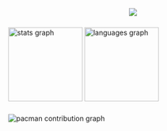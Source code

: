 <div align="center">
  <img src="https://visitor-badge.laobi.icu/badge?page_id=simong56.simong56&"  />
</div>

###

<div align="left">
  <img src="https://github-readme-stats.vercel.app/api?username=simong56&hide_title=false&hide_rank=false&show_icons=true&include_all_commits=true&count_private=true&disable_animations=false&theme=dracula&locale=en&hide_border=false&order=1" height="150" alt="stats graph"  />
  <img src="https://github-readme-stats.vercel.app/api/top-langs?username=simong56&locale=en&hide_title=false&layout=compact&card_width=320&langs_count=5&theme=dracula&hide_border=false&order=2" height="150" alt="languages graph"  />
</div>

###

<picture>
  <source media="(prefers-color-scheme: dark)" srcset="https://raw.githubusercontent.com/simong56/simong56/output/pacman-contribution-graph-dark.svg">
  <source media="(prefers-color-scheme: light)" srcset="https://raw.githubusercontent.com/simong56/simong56/output/pacman-contribution-graph.svg">
  <img alt="pacman contribution graph" src="https://raw.githubusercontent.com/simong56/simong56/output/pacman-contribution-graph.svg">
</picture>
